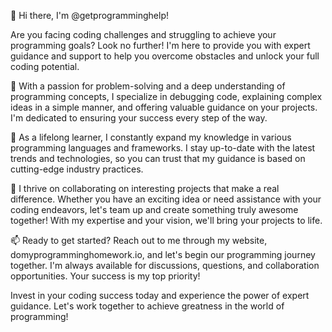 👋 Hi there, I'm @getprogramminghelp!

Are you facing coding challenges and struggling to achieve your programming goals? Look no further! I'm here to provide you with expert guidance and support to help you overcome obstacles and unlock your full coding potential.

👀 With a passion for problem-solving and a deep understanding of programming concepts, I specialize in debugging code, explaining complex ideas in a simple manner, and offering valuable guidance on your projects. I'm dedicated to ensuring your success every step of the way.

🌱 As a lifelong learner, I constantly expand my knowledge in various programming languages and frameworks. I stay up-to-date with the latest trends and technologies, so you can trust that my guidance is based on cutting-edge industry practices.

💞️ I thrive on collaborating on interesting projects that make a real difference. Whether you have an exciting idea or need assistance with your coding endeavors, let's team up and create something truly awesome together! With my expertise and your vision, we'll bring your projects to life.

📫 Ready to get started? Reach out to me through my website, domyprogramminghomework.io, and let's begin our programming journey together. I'm always available for discussions, questions, and collaboration opportunities. Your success is my top priority!

Invest in your coding success today and experience the power of expert guidance. Let's work together to achieve greatness in the world of programming!

